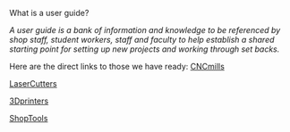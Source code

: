 What is a user guide?

*A user guide is a bank of information and knowledge to be referenced by shop staff, student workers, staff and faculty to help establish a shared starting point for setting up new projects and working through set backs.*

Here are the direct links to those we have ready:
[CNCmills](https://github.com/DigitalFabricationLab-NYIT-SoAD/resources/blob/main/UserGuides/CNCmills.md)

[LaserCutters](https://github.com/DigitalFabricationLab-NYIT-SoAD/resources/blob/main/UserGuides/LaserCutters.md)

[3Dprinters](https://github.com/DigitalFabricationLab-NYIT-SoAD/resources/blob/main/UserGuides/3Dprinters.md)

[ShopTools](https://github.com/DigitalFabricationLab-NYIT-SoAD/resources/blob/main/UserGuides/ShopTools.md)
